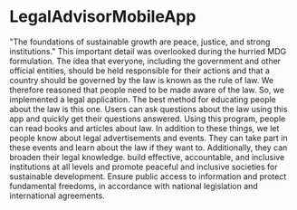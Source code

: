 # LegalAdvisorMobileApp
 
 <p>"The foundations of sustainable growth are peace, justice, and strong institutions." This important detail was overlooked during the hurried MDG formulation. The idea that everyone, including the government and other official entities, should be held responsible for their actions and that a country should be governed by the law is known as the rule of law. We therefore reasoned that people need to be made aware of the law. So, we implemented a legal application. The best method for educating people about the law is this one. Users can ask questions about the law using this app and quickly get their questions answered. Using this program, people can read books and articles about law. In addition to these things, we let people know about legal advertisements and events. They can take part in these events and learn about the law if they want to. Additionally, they can broaden their legal knowledge. build effective, accountable, and inclusive institutions at all levels and promote peaceful and inclusive societies for sustainable development. Ensure public access to information and protect fundamental freedoms, in accordance with national legislation and international agreements.<p>
